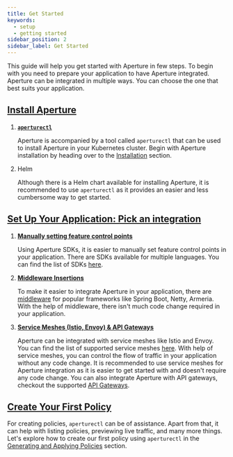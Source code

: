```yaml
---
title: Get Started
keywords:
  - setup
  - getting started
sidebar_position: 2
sidebar_label: Get Started
---
```


This guide will help you get started with Aperture in few steps. To begin with
you need to prepare your application to have Aperture integrated. Aperture can
be integrated in multiple ways. You can choose the one that best suits your
application.

## [Install Aperture](./installation/installation.md)

1. [**`aperturectl`**](./installation/aperture-cli/aperture-cli.md)

   Aperture is accompanied by a tool called `aperturectl` that can be used to
   install Aperture in your Kubernetes cluster. Begin with Aperture installation
   by heading over to the
   [Installation](/get-started/installation/installation.md) section.

2. Helm

   Although there is a Helm chart available for installing Aperture, it is
   recommended to use `aperturectl` as it provides an easier and less cumbersome
   way to get started.

## [Set Up Your Application: Pick an integration](./set-up-application/set-up-application.md)

1. [**Manually setting feature control points**](./set-up-application/manual-control-points.md)

   Using Aperture SDKs, it is easier to manually set feature control points in
   your application. There are SDKs available for multiple languages. You can
   find the list of SDKs [here](../integrations/sdk/sdk.md).

2. [**Middleware Insertions**](./set-up-application/middleware-insertions.md)

   To make it easier to integrate Aperture in your application, there are
   [middleware](../integrations/sdk/java/java.md) for popular frameworks like
   Spring Boot, Netty, Armeria. With the help of middleware, there isn't much
   code change required in your application.

3. [**Service Meshes (Istio, Envoy) & API Gateways**](./set-up-application/service-mesh-and-gateways.md)

   Aperture can be integrated with service meshes like Istio and Envoy. You can
   find the list of supported service meshes
   [here](../integrations/istio/istio.md). With help of service meshes, you can
   control the flow of traffic in your application without any code change. It
   is recommended to use service meshes for Aperture integration as it is easier
   to get started with and doesn't require any code change. You can also
   integrate Aperture with API gateways, checkout the supported
   [API Gateways](../integrations/gateway/gateway.md).

## [Create Your First Policy](./policies/policies.md)

For creating policies, `aperturectl` can be of assistance. Apart from that, it
can help with listing policies, previewing live traffic, and many more things.
Let's explore how to create our first policy using `aperturectl` in the
[Generating and Applying Policies](/get-started/policies/policies.md) section.
